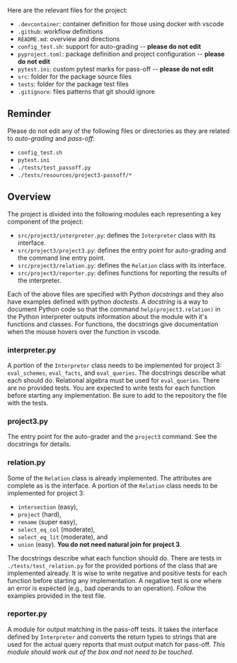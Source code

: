 Here are the relevant files for the project:

  * `.devcontainer`: container definition for those using docker with vscode
  * `.github`: workflow definitions
  * `README.md`: overview and directions
  * `config_test.sh`: support for auto-grading -- **please do not edit**
  * `pyproject.toml`: package definition and project configuration -- **please do not edit**
  * `pytest.ini`: custom pytest marks for pass-off -- **please do not edit**
  * `src`: folder for the package source files
  * `tests`: folder for the package test files
  * `.gitignore`: files patterns that git should ignore

## Reminder

Please do not edit any of the following files or directories as they are related to _auto-grading_ and _pass-off_:

  * `config_test.sh`
  * `pytest.ini`
  * `./tests/test_passoff.py`
  * `./tests/resources/project3-passoff/*`

## Overview

The project is divided into the following modules each representing a key component of the project:

  * `src/project3/interpreter.py`: defines the `Interpreter` class with its interface.
  * `src/project3/project3.py`: defines the entry point for auto-grading and the command line entry point.
  * `src/project3/relation.py`: defines the `Relation` class with its interface.
  * `src/project3/reporter.py`: defines functions for reporting the results of the interpreter.

Each of the above files are specified with Python _docstrings_ and they also have examples defined with python _doctests_. A _docstring_ is a way to document Python code so that the command `help(project3.relation)` in the Python interpreter outputs information about the module with it's functions and classes. For functions, the docstrings give documentation when the mouse hovers over the function in vscode.

### interpreter.py

A portion of the `Interpreter` class needs to be implemented for project 3: `eval_schemes`, `eval_facts`, and `eval_queries`. The docstrings describe what
each should do. Relational algebra must be used for `eval_queries`. There are no provided tests. You are expected to write tests for each function before starting any implementation. Be sure to add to the repository the file with the tests.

### project3.py

The entry point for the auto-grader and the `project3` command. See the docstrings for details.

### relation.py

Some of the `Relation` class is already implemented. The attributes are complete as is the interface. A portion of the `Relation` class needs to be implemented for project 3:
  - `intersection` (easy),
  - `project` (hard),
  - `rename` (super easy),
  - `select_eq_col` (moderate),
  - `select_eq_lit` (moderate), and
  - `union` (easy).
**You do not need natural join for project 3**.

The docstrings describe what each function should do. There are tests in `./tests/test_relation.py` for the provided portions of the class that are implemented already. It is wise to write negative and positive tests for each function before starting any implementation. A negative test is one where an error is expected (e.g., bad operands to an operation). Follow the examples provided in the test file.

### reporter.py

A module for output matching in the pass-off tests. It takes the interface defined by `Interpreter` and converts the return types to strings that are used for the actual query reports that must output match for pass-off. _This module should work out of the box and not need to be touched_.
